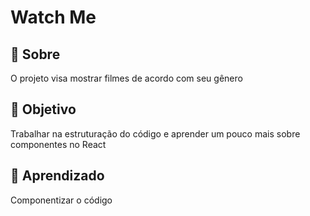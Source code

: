 # Watch Me

## 💬  Sobre
O projeto visa mostrar filmes de acordo com seu gênero


## 🎯 Objetivo
Trabalhar na estruturação do código e aprender um pouco mais sobre componentes no React

## 🧐 Aprendizado
Componentizar o código
